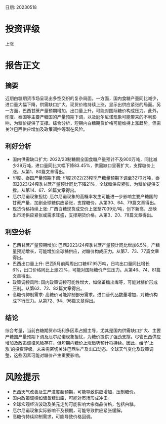 
日期: 20230518

# 投资评级

上涨

# 报告正文

## 摘要

近期白糖期货市场呈现出多空交织的复杂局面。一方面，国内食糖产量同比减少，进口量大幅下降，供需缺口扩大，现货价格持续上涨，显示出供应紧张的局面。另一方面，巴西甘蔗产量预期增加，出口量上升，可能对国际糖价构成压力。此外，印度、泰国等主要产糖国的产量预期下调，以及厄尔尼诺现象可能带来的不利影响，为糖价提供了支撑。综合分析，短期内白糖期货价格可能维持上涨趋势，但需关注巴西供应增加及政策调控等潜在风险。

## 利好分析

* 国内供需缺口扩大: 2022/23制糖期全国食糖产量预计不及900万吨，同比减少39万吨，进口量同比大幅下降83.45%，供需缺口显著扩大，支撑糖价上涨。从第1、80篇文章得出。
* 印度、泰国产量预期下调: 印度2022/23榨季产糖量预期下调至3270万吨，泰国2023/24榨季甘蔗产量预计同比下降21%，全球糖供应紧张，为糖价提供支撑。从第14、67、91篇文章得出。
* 厄尔尼诺现象担忧: 厄尔尼诺现象的高概率发生可能进一步影响主要产糖国的甘蔗产量，加剧全球糖供应紧张，支撑糖价。从第30、64、79篇文章得出。
* 现货价格持续上涨: 广西白糖现货成交价上涨至7039元/吨，创下新高，反映出市场供应紧张或需求旺盛，支撑期货价格。从第3、20、78篇文章得出。

## 利空分析

* 巴西甘蔗产量预期增加: 巴西2023/24榨季甘蔗产量预计同比增加6.5%，产糖量预期增长，可能增加全球糖供应，对糖价构成压力。从第7、73、77篇文章得出。
* 巴西出口量上升: 巴西5月前两周出口糖67.95万吨，日均出口量同比增长6%，出口价格同比上涨22%，可能对国际糖价产生压力。从第46、74、81篇文章得出。
* 政策调控风险: 国内政策调控可能性增大，如储备糖出库等，可能对糖价形成压制。从第62、72、82篇文章得出。
* 高糖价抑制需求: 高糖价可能抑制部分需求，进口替代品数量增加，对糖价构成下行压力。从第72、94、96篇文章得出。

## 结论

综合考量，当前白糖期货市场利多因素占据主导，尤其是国内供需缺口扩大、主要产糖国产量预期下调及厄尔尼诺现象担忧，为糖价提供了强劲支撑。尽管巴西供应增加及政策调控风险存在，但短期内糖价上涨趋势预计将持续。因此，给予'上涨'的投资评级。未来需密切关注巴西生产及出口动态、全球天气变化及政策调整，这些因素可能对糖价产生重要影响。

# 风险提示

* 巴西天气改善及生产进度超预期，可能导致供应增加，压制糖价。
* 国内政策调控如储备糖出库，可能对市场形成冲击。
* 全球宏观经济波动及美元走势可能影响大宗商品价格，包括白糖。
* 厄尔尼诺现象实际影响不及预期，可能导致供应紧张缓解。
* 高糖价持续抑制需求，可能导致价格回调。
